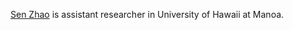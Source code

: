 
[Sen Zhao](https://senzhao.netlify.app/) is assistant researcher in University of Hawaii at Manoa.
